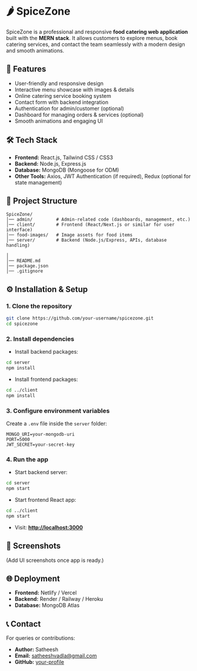 

# 🌶️ SpiceZone

SpiceZone is a professional and responsive **food catering web application** built with the **MERN stack**. It allows customers to explore menus, book catering services, and contact the team seamlessly with a modern design and smooth animations.

## 🚀 Features

* User-friendly and responsive design
* Interactive menu showcase with images & details
* Online catering service booking system
* Contact form with backend integration
* Authentication for admin/customer (optional)
* Dashboard for managing orders & services (optional)
* Smooth animations and engaging UI

## 🛠️ Tech Stack

* **Frontend:** React.js, Tailwind CSS / CSS3
* **Backend:** Node.js, Express.js
* **Database:** MongoDB (Mongoose for ODM)
* **Other Tools:** Axios, JWT Authentication (if required), Redux (optional for state management)

## 📂 Project Structure

```
SpiceZone/
│── admin/         # Admin-related code (dashboards, management, etc.)
│── client/        # Frontend (React/Next.js or similar for user interface)
│── food-images/   # Image assets for food items
│── server/        # Backend (Node.js/Express, APIs, database handling)

│
│── README.md
│── package.json
│── .gitignore
```

## ⚙️ Installation & Setup

### 1. Clone the repository

```bash
git clone https://github.com/your-username/spicezone.git
cd spicezone
```

### 2. Install dependencies

* Install backend packages:

```bash
cd server
npm install
```

* Install frontend packages:

```bash
cd ../client
npm install
```

### 3. Configure environment variables

Create a `.env` file inside the `server` folder:

```
MONGO_URI=your-mongodb-uri
PORT=5000
JWT_SECRET=your-secret-key
```

### 4. Run the app

* Start backend server:

```bash
cd server
npm start
```

* Start frontend React app:

```bash
cd ../client
npm start
```

* Visit: **[http://localhost:3000](http://localhost:3000)**

## 📸 Screenshots

(Add UI screenshots once app is ready.)

## 🌐 Deployment

* **Frontend:** Netlify / Vercel
* **Backend:** Render / Railway / Heroku
* **Database:** MongoDB Atlas

## 📞 Contact

For queries or contributions:

* **Author:** Satheesh
* **Email:** [satheeshvadla@gmail.com](mailto:your-email@example.com)
* **GitHub:** [your-profile](https://github.com/Vsatheesh526/)


